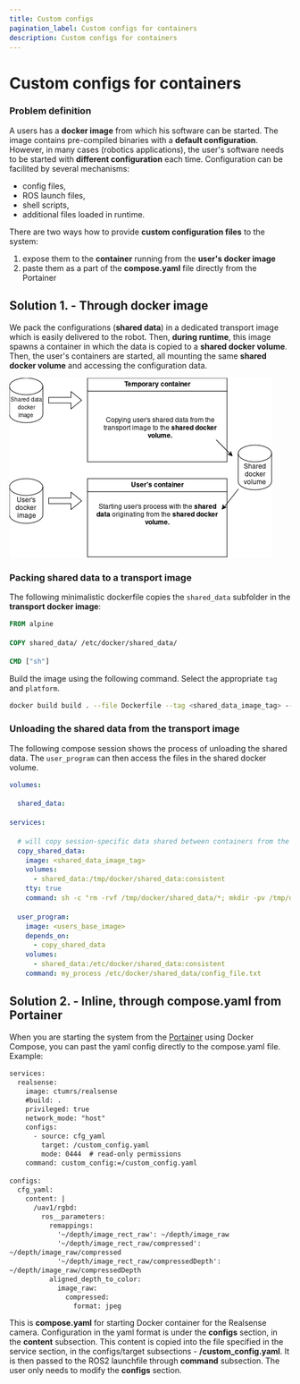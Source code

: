 ```yaml
---
title: Custom configs
pagination_label: Custom configs for containers
description: Custom configs for containers
---
```


# Custom configs for containers

### Problem definition

A users has a **docker image** from which his software can be started.
The image contains pre-compiled binaries with a **default configuration**.
However, in many cases (robotics applications), the user's software needs to be started with **different configuration** each time.
Configuration can be facilited by several mechanisms:

* config files,
* ROS launch files,
* shell scripts,
* additional files loaded in runtime.

There are two ways how to provide **custom configuration files** to the system:
  1. expose them to the **container** running from the **user's docker image**
  2. paste them as a part of the **compose.yaml** file directly from the Portainer

## Solution 1. - Through docker image

We pack the configurations (**shared data**) in a dedicated transport image which is easily delivered to the robot.
Then, **during runtime**, this image spawns a container in which the data is copied to a **shared docker volume**.
Then, the user's containers are started, all mounting the same **shared docker volume** and accessing the configuration data.

![](./fig/containers_shared_data.png)

### Packing shared data to a transport image

The following minimalistic dockerfile copies the `shared_data` subfolder in the **transport docker image**:

```dockerfile
FROM alpine

COPY shared_data/ /etc/docker/shared_data/

CMD ["sh"]
```

Build the image using the following command.
Select the appropriate `tag` and `platform`.

```bash
docker build build . --file Dockerfile --tag <shared_data_image_tag> --platform=linux/<my_platform>
```

### Unloading the shared data from the transport image

The following compose session shows the process of unloading the shared data.
The `user_program` can then access the files in the shared docker volume.

```yaml
volumes:

  shared_data:

services:

  # will copy session-specific data shared between containers from the shared_data container to a shared volume
  copy_shared_data:
    image: <shared_data_image_tag>
    volumes:
      - shared_data:/tmp/docker/shared_data:consistent
    tty: true
    command: sh -c "rm -rvf /tmp/docker/shared_data/*; mkdir -pv /tmp/docker/shared_data; cp -rv /etc/docker/shared_data/* /tmp/docker/shared_data/"

  user_program:
    image: <users_base_image>
    depends_on:
      - copy_shared_data
    volumes:
      - shared_data:/etc/docker/shared_data:consistent
    command: my_process /etc/docker/shared_data/config_file.txt
```
## Solution 2. - Inline, through compose.yaml from Portainer

When you are starting the system from the [Portainer](https://ctu-mrs.github.io/docs/prerequisites/portainer/) using Docker Compose, you can past the yaml config directly to the compose.yaml file. Example:

```
services:
  realsense:
    image: ctumrs/realsense
    #build: .
    privileged: true
    network_mode: "host"
    configs:
      - source: cfg_yaml
        target: /custom_config.yaml
        mode: 0444  # read-only permissions
    command: custom_config:=/custom_config.yaml

configs:
  cfg_yaml:
    content: |
      /uav1/rgbd:
        ros__parameters:
          remappings:
            '~/depth/image_rect_raw': ~/depth/image_raw
            '~/depth/image_rect_raw/compressed': ~/depth/image_raw/compressed
            '~/depth/image_rect_raw/compressedDepth': ~/depth/image_raw/compressedDepth
          aligned_depth_to_color:
            image_raw:
              compressed:
                format: jpeg
```

This is **compose.yaml** for starting Docker container for the Realsense camera. Configuration in the yaml format is under the **configs** section, in the **content** subsection. This content is copied into the file specified in the service section, in the configs/target subsections - **/custom_config.yaml**. It is then passed to the ROS2 launchfile through **command** subsection. The user only needs to modify the **configs** section.